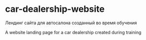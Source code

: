 # car-dealership-website

Лендинг сайта для автосалона созданный во время обучения

A website landing page for a car dealership created during training
